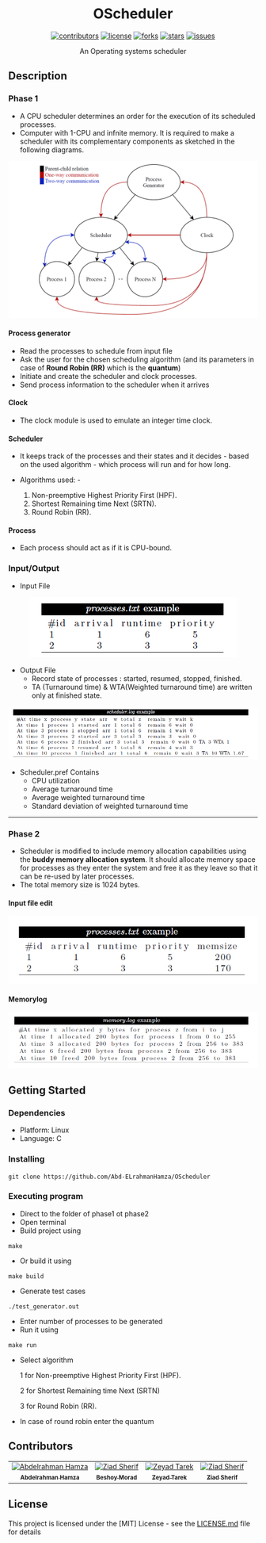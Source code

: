 <div align="center">

# OScheduler
<div align="center">

[![contributors](https://img.shields.io/github/contributors/Abd-ELrahmanHamza/OScheduler)](https://github.com/Abd-ELrahmanHamza/OScheduler/contributors)
[![license](https://img.shields.io/pypi/l/ansicolortags.svg)](LICENSE)
[![forks](https://img.shields.io/github/forks/Abd-ELrahmanHamza/OScheduler)](https://github.com/Abd-ELrahmanHamza/OScheduler/network)
[![stars](https://img.shields.io/github/stars/Abd-ELrahmanHamza/OScheduler)](https://github.com/Abd-ELrahmanHamza/OScheduler/stargazers)
[![issues](https://img.shields.io/github/issues/Abd-ELrahmanHamza/OScheduler)](https://github.com/Abd-ELrahmanHamza/OScheduler/issues)

</div>
</div>

<div align="center">

An Operating systems scheduler

</div>

## Description

### Phase 1

* A CPU scheduler determines an order for the execution of its scheduled processes.
* Computer with 1-CPU and infnite memory. It is required to make a scheduler with its complementary components as sketched in the following diagrams.
<div align = "center">

![digram](Images/digram.png)

</div>

#### Process generator
* Read the processes to schedule from input file
* Ask the user for the chosen scheduling algorithm (and its parameters in case of **Round Robin (RR)** which is the **quantum**)
* Initiate and create the scheduler and clock processes.
* Send process information to the scheduler when it arrives

#### Clock

* The clock module is used to emulate an integer time clock.

#### Scheduler
* It keeps track of the processes and their
states and it decides - based on the used algorithm - which process will run and for how long.

* Algorithms used: -
    1. Non-preemptive Highest Priority First (HPF).
    2. Shortest Remaining time Next (SRTN).
    3. Round Robin (RR).

#### Process

* Each process should act as if it is CPU-bound.   

### Input/Output
* Input File

<div align = "center">

![inputFile](Images/inputFile.png)

</div>

* Output File
    * Record state of processes : started, resumed, stopped, finished.
    * TA (Turnaround time) & WTA(Weighted turnaround time) are written only at finished state.

<div align = "center">

![outputFile](Images/outputFile.png)

</div>

* Scheduler.pref
Contains
    * CPU utilization
    * Average turnaround time
    * Average weighted turnaround time
    * Standard deviation of weighted turnaround time
<hr>

### Phase 2

* Scheduler is modified to include memory allocation capabilities using the **buddy memory allocation system**. It should allocate memory space for processes as they enter the system and free it as they leave so that it can be re-used by later processes.
* The total memory size is 1024 bytes.

#### Input file edit
<div align = "center">

![inputFile2](Images/inputFile2.png)

</div>

#### Memorylog
<div align = "center">

![memorylog](Images/memorylog.png)

</div>

## Getting Started

### Dependencies

* Platform: Linux
* Language: C

### Installing


```
git clone https://github.com/Abd-ELrahmanHamza/OScheduler
``` 

### Executing program

* Direct to the folder of phase1 ot phase2
* Open terminal
* Build project using
```
make
```
* Or build it using 
```
make build
```
* Generate test cases
```
./test_generator.out
```
* Enter number of processes to be generated
* Run it using
```
make run
```
* Select algorithm
    
    1 for Non-preemptive Highest Priority First (HPF).

    2 for Shortest Remaining time Next (SRTN)
    
    3 for Round Robin (RR).

* In case of round robin enter the quantum

## Contributors

<table>
  <tr>

<td align="center">
<a href="https://github.com/Abd-ELrahmanHamza" target="_black">
<img src="https://avatars.githubusercontent.com/u/68310502?v=4" width="150px;" alt="Abdelrahman Hamza"/><br /><sub><b>Abdelrahman Hamza</b></sub></a><br />
</td>

 <td align="center">
<a href="https://github.com/BeshoyMorad" target="_black">
<img src="https://avatars.githubusercontent.com/u/82404564?v=4" width="150px;" alt="Ziad Sherif"/><br /><sub><b>Beshoy Morad</b></sub></a><br />
</td>

<td align="center">
<a href="https://github.com/ZeyadTarekk"  target="_black">
<img src="https://avatars.githubusercontent.com/u/76125650?v=4" width="150px;" alt="Zeyad Tarek"/><br /><sub><b>Zeyad Tarek</b></sub></a><br />
</td>

<td align="center">
<a href="https://github.com/ZiadSheriif" target="_black">
<img src="https://avatars.githubusercontent.com/u/78238570?v=4" width="150px;" alt="Ziad Sherif"/><br /><sub><b>Ziad Sherif</b></sub></a><br />
</td>
 

</tr>
 </table>

## License

This project is licensed under the [MIT] License - see the [LICENSE.md](LICENSE) file for details
